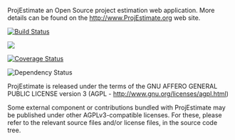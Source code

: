 ProjEstimate an Open Source project estimation web application. More details can be found on the http://www.ProjEstimate.org web site.

<p>
  <a href="https://travis-ci.org/estimancy/projestimate">
    <img src="https://travis-ci.org/estimancy/projestimate.png" alt="Build Status" data-canonical-src="https://travis-ci.org/estimancy/projestimate.png?branch=master" style="max-width:100%;">
  </a>

  <a href="https://codeclimate.com/github/estimancy/projestimate"><img src="https://codeclimate.com/github/estimancy/projestimate.png" /></a>

  <a href='https://coveralls.io/r/estimancy/projestimate'><img src='https://coveralls.io/repos/estimancy/projestimate/badge.png' alt='Coverage Status' data-canonical-src="https://coveralls.io/repos/estimancy/projestimate/badge.png?branch=master" style="max-width:100%;" /></a>

  <img src="https://gemnasium.com/estimancy/projestimate.png" alt="Dependency Status" data-canonical-src="https://gemnasium.com/estimancy/projestimate.png?branch=master" style="max-width:100%;">
</p>

ProjEstimate is released under the terms of the GNU AFFERO GENERAL PUBLIC LICENSE version 3 (AGPL - http://www.gnu.org/licenses/agpl.html)

Some external component or contributions bundled with ProjEstimate may be published under other AGPLv3-compatible licenses. For these, please refer to the relevant source files and/or license files, in the source code tree.



